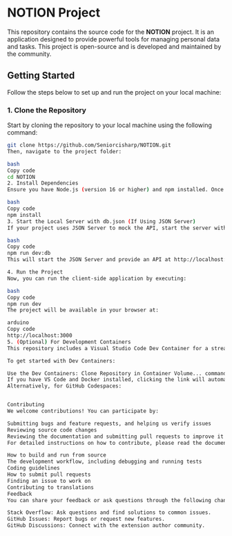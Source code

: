 
# NOTION Project

This repository contains the source code for the **NOTION** project. It is an application designed to provide powerful tools for managing personal data and tasks. This project is open-source and is developed and maintained by the community.

## Getting Started

Follow the steps below to set up and run the project on your local machine:

### 1. Clone the Repository

Start by cloning the repository to your local machine using the following command:

```bash
git clone https://github.com/Seniorcisharp/NOTION.git
Then, navigate to the project folder:

bash
Copy code
cd NOTION
2. Install Dependencies
Ensure you have Node.js (version 16 or higher) and npm installed. Once that's confirmed, install the project's dependencies by running:

bash
Copy code
npm install
3. Start the Local Server with db.json (If Using JSON Server)
If your project uses JSON Server to mock the API, start the server with the following command:

bash
Copy code
npm run dev:db
This will start the JSON Server and provide an API at http://localhost:3001.

4. Run the Project
Now, you can run the client-side application by executing:

bash
Copy code
npm run dev
The project will be available in your browser at:

arduino
Copy code
http://localhost:3000
5. (Optional) For Development Containers
This repository includes a Visual Studio Code Dev Container for a streamlined development environment.

To get started with Dev Containers:

Use the Dev Containers: Clone Repository in Container Volume... command in VS Code to create a Docker volume for better disk I/O on macOS and Windows.
If you have VS Code and Docker installed, clicking the link will automatically install the Dev Containers extension if needed, clone the source code into a container volume, and spin up a dev container for use.
Alternatively, for GitHub Codespaces:


Contributing
We welcome contributions! You can participate by:

Submitting bugs and feature requests, and helping us verify issues
Reviewing source code changes
Reviewing the documentation and submitting pull requests to improve it
For detailed instructions on how to contribute, please read the document How to Contribute, which covers:

How to build and run from source
The development workflow, including debugging and running tests
Coding guidelines
How to submit pull requests
Finding an issue to work on
Contributing to translations
Feedback
You can share your feedback or ask questions through the following channels:

Stack Overflow: Ask questions and find solutions to common issues.
GitHub Issues: Report bugs or request new features.
GitHub Discussions: Connect with the extension author community.
